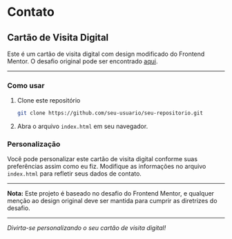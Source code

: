 # Contato

## Cartão de Visita Digital

Este é um cartão de visita digital com design modificado do Frontend Mentor. O desafio original pode ser encontrado [aqui](https://www.frontendmentor.io/challenges/base-apparel-coming-soon-page-5d46b47f8db8a7063f9331a0).

---

### Como usar

1. Clone este repositório

   ```bash
   git clone https://github.com/seu-usuario/seu-repositorio.git
   ```

2. Abra o arquivo `index.html` em seu navegador.

### Personalização

Você pode personalizar este cartão de visita digital conforme suas preferências assim como eu fiz. Modifique as informações no arquivo `index.html` para refletir seus dados de contato.

---

**Nota:** Este projeto é baseado no desafio do Frontend Mentor, e qualquer menção ao design original deve ser mantida para cumprir as diretrizes do desafio.

---

_Divirta-se personalizando o seu cartão de visita digital!_
